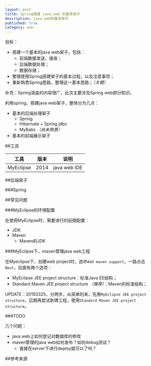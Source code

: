 ```yaml
---
layout: post
title: Spring搭建 java web 的基本架子
description: java web的基本架子
published: true
category: web
---
```


目标：

* 搭建一个基本的java web架子，包括：
	* 前端数据发送、接收；
	* 后端数据处理；
	* 数据存储；
* 整理使用Spring搭建架子的基本过程，以及注意事项；
* 重新熟悉Spring思路，整理这一基本思路；*（关键）*

补充：Spring涵盖的内容很广，此次主要涉及Spring web部分知识。



利用spring，搭建java web架子，整体分为几点：

* 基本的后端处理架子
	* Spring
	* Hibernate + Spring jdbc
	* MyBatis *（尚未熟悉）*
* 基本的前端展示架子


##工具

|工具|版本|说明|
|----|----|----|
|MyEclipse| 2014|java web IDE|





##后端架子




###Spring


















##常见问题


###MyEclipse的环境配置

在使用MyEclipse时，需要进行的前期配置：

* JDK
* Maven
	* Maven的JDK

###MyEclipse下，maven管理java web工程

在Myeclipse下，创建web project时，选中`Add maven support`，一路点击`Next`，后面有两个选项：

* MyEclipse JEE project structure：标准Java EE结构；
* Standard Maven JEE project structure *（推荐）*：Maven的标准结构；

UPDATE：20150325，分两步，从简单的来，先用`MyEclipse JEE project structure`，后期再尝试新建工程，使用`Standard Maven JEE project structure`。

###TODO

几个问题：

* java web上如何登记对数据库的修改
* maven管理的java web如何发布？如何debug测试？
	* 直接在server下进行deploy就可以了吗？










##参考来源











[NingG]:    http://ningg.github.com  "NingG"












